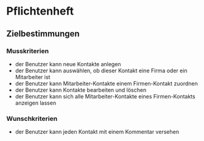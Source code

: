 # Pflichtenheft

## Zielbestimmungen

### Musskriterien
- der Benutzer kann neue Kontakte anlegen
- der Benutzer kann auswählen, ob dieser Kontakt eine Firma oder ein Mitarbeiter ist
- der Benutzer kann Mitarbeiter-Kontakte einem Firmen-Kontakt zuordnen
- der Benutzer kann Kontakte bearbeiten und löschen
- der Benutzer kann sich alle Mitarbeiter-Kontakte eines Firmen-Kontakts anzeigen lassen 

### Wunschkriterien
- der Benutzer kann jeden Kontakt mit einem Kommentar versehen
